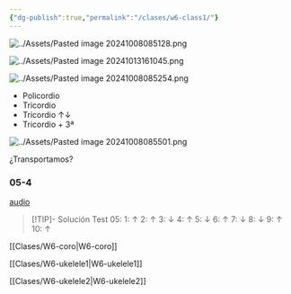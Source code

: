 ```yaml
---
{"dg-publish":true,"permalink":"/clases/w6-class1/"}
---
```



<div class="slide">

![../Assets/Pasted image 20241008085128.png](/img/user/Assets/Pasted%20image%2020241008085128.png)

</div>
<div class="slide">

![../Assets/Pasted image 20241013161045.png](/img/user/Assets/Pasted%20image%2020241013161045.png)

</div>
<div class="slide">

![../Assets/Pasted image 20241008085254.png](/img/user/Assets/Pasted%20image%2020241008085254.png)

</div>
<div class="slide">

- Policordio
- Tricordio
- Tricordio ↑↓
- Tricordio + 3ª

</div>
<div class="slide">

![../Assets/Pasted image 20241008085501.png](/img/user/Assets/Pasted%20image%2020241008085501.png)

¿Transportamos?

</div>
<div class="slide">

### 05-4

[audio](https://drive.google.com/file/d/1-kJZQk2GHIyo1-MRMEvMlsLdSaWoJfYV/view)

> [!TIP]- Solución
>Test 05: 1: ↑   2: ↑    3: ↓    4: ↑    5: ↓    6: ↑    7: ↓    8: ↓    9: ↑    10: ↑

</div>
<div class="slide">

[[Clases/W6-coro\|W6-coro]]

[[Clases/W6-ukelele1\|W6-ukelele1]]

[[Clases/W6-ukelele2\|W6-ukelele2]]

</div>